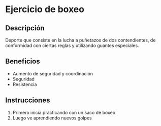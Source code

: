 # Ejercicio de boxeo

## Descripción
Deporte que consiste en la lucha a puñetazos de dos contendientes, de conformidad con ciertas reglas y utilizando guantes especiales.

## Beneficios
- Aumento de seguridad y coordinación
- Seguridad
- Resistencia

## Instrucciones
1. Primero inicia practicando con un saco de boxeo
2. Luego ve aprendiendo nuevos golpes
